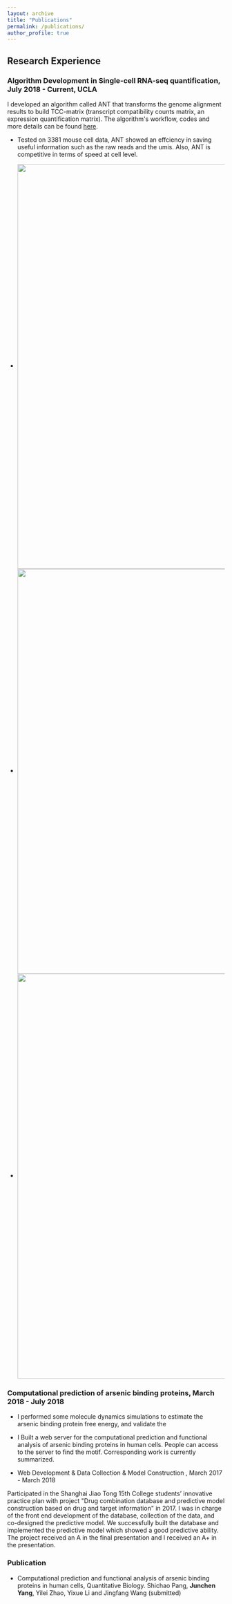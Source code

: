 ```yaml
---
layout: archive
title: "Publications"
permalink: /publications/
author_profile: true
---
```


Research Experience
--------------

### Algorithm Development in Single-cell RNA-seq quantification, July 2018 - Current, UCLA

I developed an algorithm called ANT that transforms the genome alignment results to build TCC-matrix (transcript compatibility counts matrix, an expression quantification matrix). The algorithm's workflow, codes and more details can be found [here](https://github.com/KevinBastianYang/ANT).

* Tested on 3381 mouse cell data, ANT showed an effciency in saving useful information such as the raw reads and the umis. Also, ANT is competitive in terms of speed at cell level.

* <img src="/images/read.PNG" class="floatpic" align= "center" width="1221" height="937">

* <img src="/images/umi.PNG" class="floatpic"  align = "center" width="1221" height="937"> 

* <img src="/images/time.PNG" class="floatpic" align = "center" width="1221" height="937"> 

### Computational prediction of arsenic binding proteins, March 2018 - July 2018

* I performed some molecule dynamics simulations to estimate the arsenic binding protein free energy, and validate the  

* I Built a web server for the computational prediction and functional analysis of arsenic binding proteins in human cells. People can access to the server to find the motif. Corresponding work is currently summarized.

- Web Development & Data Collection & Model Construction  , March 2017 - March 2018

Participated in the Shanghai Jiao Tong 15th College students’ innovative practice plan with project "Drug combination database and predictive model construction based on drug and target information" in 2017. I was in charge of the front end development of the database, collection of the data, and co-designed the predictive model. We successfully built the database and implemented the predictive model which showed a good predictive ability. The project received an A in the final presentation and I received an A+ in the presentation.

### Publication

- Computational prediction and functional analysis of arsenic binding proteins in human cells, Quantitative Biology. Shichao Pang, <b>Junchen Yang</b>, Yilei Zhao, Yixue Li and Jingfang Wang (submitted)

